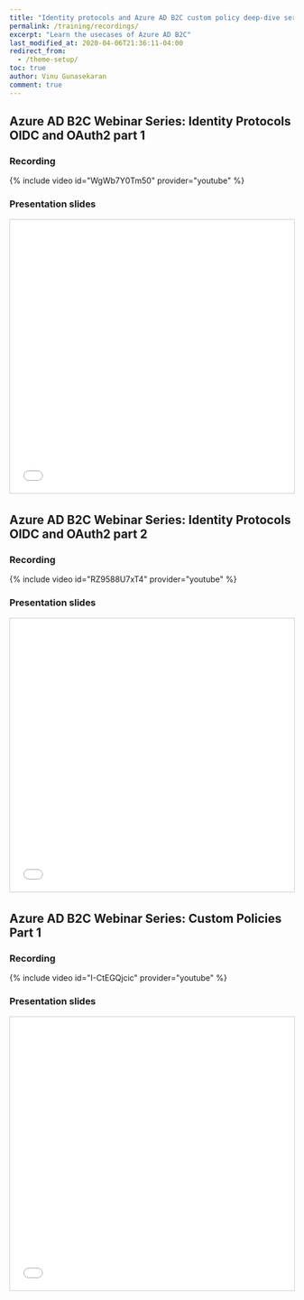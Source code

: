 ```yaml
---
title: "Identity protocols and Azure AD B2C custom policy deep-dive series webinar recordings"
permalink: /training/recordings/
excerpt: "Learn the usecases of Azure AD B2C"
last_modified_at: 2020-04-06T21:36:11-04:00
redirect_from:
  - /theme-setup/
toc: true
author: Vinu Gunasekaran
comment: true
---
```


## Azure AD B2C Webinar Series: Identity Protocols OIDC and OAuth2 part 1

### Recording

{% include video id="WgWb7Y0Tm50" provider="youtube" %}

### Presentation slides

<iframe src="//www.slideshare.net/slideshow/embed_code/key/AoCsRc4eW8cPt" width="595" height="485" frameborder="0" marginwidth="0" marginheight="0" scrolling="no" style="border:1px solid #CCC; border-width:1px; margin-bottom:5px; max-width: 100%;" allowfullscreen> </iframe> 

## Azure AD B2C Webinar Series: Identity Protocols OIDC and OAuth2 part 2

### Recording

{% include video id="RZ9588U7xT4" provider="youtube" %}

### Presentation slides

<iframe src="//www.slideshare.net/slideshow/embed_code/key/Hn672sWzBjMSiD" width="595" height="485" frameborder="0" marginwidth="0" marginheight="0" scrolling="no" style="border:1px solid #CCC; border-width:1px; margin-bottom:5px; max-width: 100%;" allowfullscreen> </iframe>


## Azure AD B2C Webinar Series: Custom Policies Part 1

### Recording

{% include video id="I-CtEGQjcic" provider="youtube" %}

### Presentation slides

<iframe src="//www.slideshare.net/slideshow/embed_code/key/8QzAHC9StO6Fu4" width="595" height="485" frameborder="0" marginwidth="0" marginheight="0" scrolling="no" style="border:1px solid #CCC; border-width:1px; margin-bottom:5px; max-width: 100%;" allowfullscreen> </iframe>